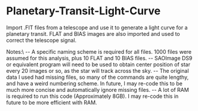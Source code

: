 # Planetary-Transit-Light-Curve
Import .FIT files from a telescope and use it to generate a light curve for a planetary transit. FLAT and BIAS images are also imported and used to correct the telescope signal.

Notes:\\
-- A specific naming scheme is required for all files. 1000 files were assumed for this analysis, plus 10 FLAT and 10 BIAS files.
-- SAOImage DS9 or equivalent program will need to be used to obtain center position of star every 20 images or so, as the star will track across the sky.
-- The original data I used had missing files, so many of the commands are quite lengthy, and have a weird numbering scheme. In future, I may re-code this to be much more concise and automatically ignore missing files.
-- A lot of RAM is required to run this code (Approximately 8GB). I may re-code this in future to be more efficient with RAM.
